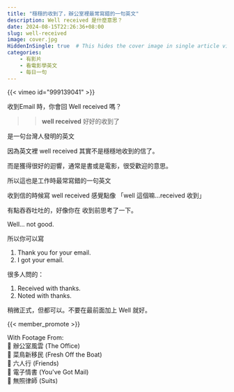 ```yaml
---
title: "穩穩的收到了，辦公室裡最常寫錯的一句英文"
description: Well received 是什麼意思？
date: 2024-08-15T22:26:36+08:00
slug: well-received
image: cover.jpg
HiddenInSingle: true  # This hides the cover image in single article view
categories:
    - 有影片
    - 看電影學英文
    - 每日一句
---
```


{{< vimeo id="999139041" >}}

收到Email 時，你會回 Well received 嗎？

>> **well received** 
>> 好好的收到了

是一句台灣人發明的英文

因為英文裡 well received 其實不是穩穩地收到的信了。

而是獲得很好的迴響，通常是書或是電影，很受歡迎的意思。

所以這也是工作時最常寫錯的一句英文

收到信的時候寫 well received 感覺點像 「well 這個嘛...received 收到」

有點吞吞吐吐的，好像你在 收到前思考了一下。

Well... not good.

所以你可以寫 

1. Thank you for your email.
2. I got your email. 

很多人問的：

1. Received with thanks.
2. Noted with thanks. 

稍微正式，但都可以。不要在最前面加上 Well 就好。

{{< member_promote >}}

With Footage From:  
🎥 辦公室風雲 (The Office)  
🎥 菜鳥新移民 (Fresh Off the Boat)  
🎥 六人行 (Friends)  
🎥 電子情書 (You've Got Mail)  
🎥 無照律師 (Suits)  




